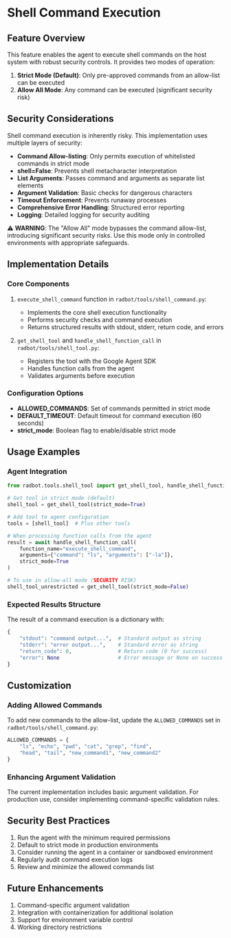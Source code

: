 # Shell Command Execution

<!-- Version: 0.4.0 | Last Updated: 2025-05-07 -->


## Feature Overview

This feature enables the agent to execute shell commands on the host system with robust security controls. It provides two modes of operation:

1. **Strict Mode (Default)**: Only pre-approved commands from an allow-list can be executed
2. **Allow All Mode**: Any command can be executed (significant security risk)

## Security Considerations

Shell command execution is inherently risky. This implementation uses multiple layers of security:

- **Command Allow-listing**: Only permits execution of whitelisted commands in strict mode
- **shell=False**: Prevents shell metacharacter interpretation
- **List Arguments**: Passes command and arguments as separate list elements
- **Argument Validation**: Basic checks for dangerous characters
- **Timeout Enforcement**: Prevents runaway processes
- **Comprehensive Error Handling**: Structured error reporting
- **Logging**: Detailed logging for security auditing

⚠️ **WARNING**: The "Allow All" mode bypasses the command allow-list, introducing significant security risks. Use this mode only in controlled environments with appropriate safeguards.

## Implementation Details

### Core Components

1. `execute_shell_command` function in `radbot/tools/shell_command.py`:
   - Implements the core shell execution functionality
   - Performs security checks and command execution
   - Returns structured results with stdout, stderr, return code, and errors

2. `get_shell_tool` and `handle_shell_function_call` in `radbot/tools/shell_tool.py`:
   - Registers the tool with the Google Agent SDK
   - Handles function calls from the agent
   - Validates arguments before execution

### Configuration Options

- **ALLOWED_COMMANDS**: Set of commands permitted in strict mode
- **DEFAULT_TIMEOUT**: Default timeout for command execution (60 seconds)
- **strict_mode**: Boolean flag to enable/disable strict mode

## Usage Examples

### Agent Integration

```python
from radbot.tools.shell_tool import get_shell_tool, handle_shell_function_call

# Get tool in strict mode (default)
shell_tool = get_shell_tool(strict_mode=True)

# Add tool to agent configuration
tools = [shell_tool]  # Plus other tools

# When processing function calls from the agent
result = await handle_shell_function_call(
    function_name="execute_shell_command",
    arguments={"command": "ls", "arguments": ["-la"]},
    strict_mode=True
)

# To use in allow-all mode (SECURITY RISK)
shell_tool_unrestricted = get_shell_tool(strict_mode=False)
```

### Expected Results Structure

The result of a command execution is a dictionary with:

```python
{
    "stdout": "command output...",  # Standard output as string
    "stderr": "error output...",    # Standard error as string
    "return_code": 0,               # Return code (0 for success)
    "error": None                   # Error message or None on success
}
```

## Customization

### Adding Allowed Commands

To add new commands to the allow-list, update the `ALLOWED_COMMANDS` set in `radbot/tools/shell_command.py`:

```python
ALLOWED_COMMANDS = {
    "ls", "echo", "pwd", "cat", "grep", "find", 
    "head", "tail", "new_command1", "new_command2"
}
```

### Enhancing Argument Validation

The current implementation includes basic argument validation. For production use, consider implementing command-specific validation rules.

## Security Best Practices

1. Run the agent with the minimum required permissions
2. Default to strict mode in production environments
3. Consider running the agent in a container or sandboxed environment
4. Regularly audit command execution logs
5. Review and minimize the allowed commands list

## Future Enhancements

1. Command-specific argument validation
2. Integration with containerization for additional isolation
3. Support for environment variable control
4. Working directory restrictions
